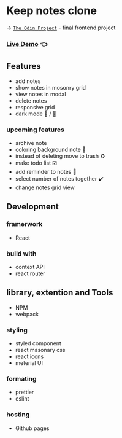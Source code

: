 # Keep notes clone

-> [`The Odin Project`](https://www.theodinproject.com/paths/full-stack-javascript/courses/javascript/lessons/javascript-final-project) - final frontend project

### [Live Demo](https://xbdirisxk.github.io/keep-notes/) :point_left:

## Features

-   add notes
-   show notes in mosonry grid
-   view notes in modal
-   delete notes
-   responsive grid
-   dark mode :sparkler: / :high_brightness:

### upcoming features

-   archive note
-   coloring background note :art:
-   instead of deleting move to trash :recycle:
-   make todo list :ballot_box_with_check:
-   add reminder to notes :bell:
-   select number of notes together :heavy_check_mark:
-   change notes grid view

## Development

### framerwork

-   React

### build with

-   context API
-   react router

## library, extention and Tools

-   NPM
-   webpack

### styling

-   styled component
-   react masonary css
-   react icons
-   meterial UI

### formating

-   prettier
-   eslint

### hosting

-   Github pages
